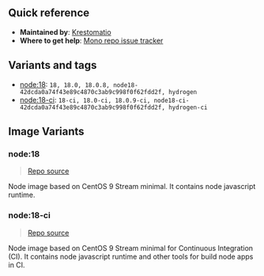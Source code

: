 ## Quick reference
- **Maintained by**:
[Krestomatio](https://krestomatio.com)
- **Where to get help**:
[Mono repo issue tracker](https://github.com/krestomatio/container_builder/issues)

## Variants and tags
- [node:18](#node18): `18, 18.0, 18.0.8, node18-42dcda0a74f43e89c4870c3ab9c998f0f62fdd2f, hydrogen`
- [node:18-ci](#node18-ci): `18-ci, 18.0-ci, 18.0.9-ci, node18-ci-42dcda0a74f43e89c4870c3ab9c998f0f62fdd2f, hydrogen-ci`


## Image Variants
### node:18
> [Repo source](https://github.com/krestomatio/container_builder/tree/master/node/node18)

Node image based on CentOS 9 Stream minimal. It contains node javascript runtime.

### node:18-ci
> [Repo source](https://github.com/krestomatio/container_builder/tree/master/node/node18-ci)

Node image based on CentOS 9 Stream minimal for Continuous Integration (CI). It contains node javascript runtime and other tools for build node apps in CI.

